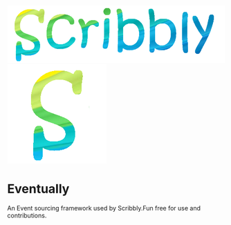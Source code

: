![scribbly_banner.png](./docs/scribbly_banner.png)
![scribbly_logo.png](./docs/scribbly_logo.png)

# Eventually
An Event sourcing framework used by Scribbly.Fun free for use and contributions.


